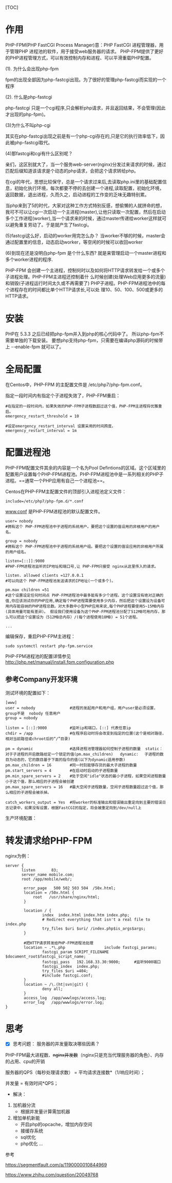 [TOC]

# 作用
PHP-FPM(PHP FastCGI Process Manager)意：PHP FastCGI 进程管理器，用于管理PHP 进程池的软件，用于接受web服务器的请求。
PHP-FPM提供了更好的PHP进程管理方式，可以有效控制内存和进程、可以平滑重载PHP配置。

(1). 为什么会出现php-fpm

   fpm的出现全部因为php-fastcgi出现。为了很好的管理php-fastcgi而实现的一个程序

(2). 什么是php-fastcgi

   php-fastcgi 只是一个cgi程序,只会解析php请求，并且返回结果，不会管理(因此才出现的php-fpm)。

(3)为什么不叫php-cgi

   其实在php-fastcgi出现之前是有一个php-cgi存在的,只是它的执行效率低下，因此被php-fastcgi取代。

(4)那fastcgi和cgi有什么区别呢？

   亲们，这区别就大了，当一个服务web-server(nginx)分发过来请求的时候，通过匹配后缀知道该请求是个动态的php请求，会把这个请求转给php。

   在cgi的年代，思想比较保守，总是一个请求过来后,去读取php.ini里的基础配置信息，初始化执行环境，每次都要不停的去创建一个进程,读取配置，初始化环境，返回数据，退出进程，久而久之，启动进程的工作变的乏味无趣特别累。

   当php来到了5的时代，大家对这种工作方式特别反感，想偷懒的人就拼命的想，我可不可以让cgi一次启动一个主进程(master),让他只读取一次配置，然后在启动多个工作进程(worker),当一个请求来的时候，通过master传递给worker这样就可以避免重复劳动了。于是就产生了fastcgi。

(5)fastcgi这么好，启动的worker用完怎么办？
   当worker不够的时候，master会通过配置里的信息，动态启动worker，等空闲的时候可以收回worker

(6)到现在还是没明白php-fpm 是个什么东西?
   就是来管理启动一个master进程和多个worker进程的程序.

PHP-FPM 会创建一个主进程，控制何时以及如何将HTTP请求转发给一个或多个子进程处理。PHP-FPM主进程还控制着什
么时候创建(处理Web应用更多的流量)和销毁(子进程运行时间太久或不再需要了)
PHP子进程。PHP-FPM进程池中的每个进程存在的时间都比单个HTTP请求长,可以处
理10、50、100、500或更多的HTTP请求。

# 安装
PHP在 5.3.3 之后已经把php-fpm并入到php的核心代码中了。 所以php-fpm不需要单独的下载安装。
要想php支持php-fpm，只需要在编译php源码的时候带上 --enable-fpm 就可以了。

# 全局配置
在Centos中，PHP-FPM 的主配置文件是 /etc/php7/php-fpm.conf。

指定一段时间内有指定个子进程失效了，PHP-FPM重启：
```
#在指定的一段时间内，如果失效的PHP-FPM子进程数超过这个值，PHP-FPM主进程将优雅重启。
emergency_restart_threshold = 10

#设定emergency_restart_interval 设置采用的时间跨度。
emergency_restart_interval = 1m
```

# 配置进程池
PHP-FPM配置文件其余的内容是一个名为Pool Defintions的区域。这个区域里的配置用户设置每个PHP-FPM进程池。PHP-FPM进程池中是一系列相关的PHP子进程。==通常一个PHP应用有自己一个进程池==。

Centos在PHP-FPM主配置文件的顶部引入进程池定义文件：
```
include=/etc/php7/php-fpm.d/*.conf
```

www.conf 是PHP-FPM进程池的默认配置文件。
```
user= nobody
#拥有这个 PHP-FPM进程池中子进程的系统用户。要把这个设置的值设用的非根用户的用户名。

group = nobody
#拥有这个 PHP-FPM进程池中子进程的系统用户组。要把这个设置的值设应用的非根用户所属的用户组名。

listen=[::]]:9000
#PHP-FPM进程池监听的IP地址和端口号,让 PHP-FPM只接受 nginx从这里传入的请求。

listen. allowed clients =127.0.0.1
#可以向这个 PHP-FPM进程池发送请求的IP地址(一个或多个)。

pm.max children =51
#这个设置设定任何时间点 PHP-FPM进程池中最多能有多少个进程。这个设置没有绝对正确的值,你应该测试你的PHP应用,确定每个PHP进程需要使用多少内存，然后把这个设置设为设备可用内存能容纳的PHP进程总数。对大多数中小型PHP应用来说,每个PHP进程要使用5~15MB内存(具体用量可能有差异）。 假设我们使用设备为这个PHP-FPM进程池分配了512MB可用内存，那么可以把这个设置设为（512MB总内存）/(每个进程使用10MB) = 51个进程。

...

```


编辑保存，重启PHP-FPM主进程：
```
sudo systemctl restart php-fpm.service
```

PHP-FPM进程池的配置详情参见  http://php.net/manual/install.fpm.configuration.php

## 参考Company开发环境

测试环境的配置如下：
```
[www]
user = nobody               #进程的发起用户和用户组，用户user是必须设置，group不是  nobody 任意用户
group = nobody

listen = [::]:9000          #监听ip和端口，[::] 代表任意ip
chdir = /app                #在程序启动时将会改变到指定的位置(这个是相对路径，相对当前路径或chroot后的“/”目录)　

pm = dynamic                #选择进程池管理器如何控制子进程的数量  static：　　对于子进程的开启数路给定一个锁定的值(pm.max_children)   dynamic:　 子进程的数目为动态的，它的数目基于下面的指令的值(以下为dynamic适用参数)
pm.max_children = 16        #同一时刻能够存货的最大子进程的数量
pm.start_servers = 4        #在启动时启动的子进程数量
pm.min_spare_servers = 2    #处于空闲"idle"状态的最小子进程，如果空闲进程数量小于这个值，那么相应的子进程会被创建
pm.max_spare_servers = 16   #最大空闲子进程数量，空闲子进程数量超过这个值，那么相应的子进程会被杀掉。

catch_workers_output = Yes  #将worker的标准输出和错误输出重定向到主要的错误日志记录中，如果没有设置，根据FastCGI的指定，将会被重定向到/dev/null上

```

生产环境配置：

# 转发请求给PHP-FPM
nginx为例：
```
server {
       listen       83;
       server_name mobile.com;
       root /app/mobile/web/;

        error_page   500 502 503 504  /50x.html;
        location = /50x.html {
            root   /usr/share/nginx/html;
        }

        location / {
                index  index.html index.htm index.php;
                # Redirect everything that isn't a real file to index.php
                try_files $uri $uri/ /index.php$is_args$args;
        }

        #把HTTP请求转发给PHP-FPM进程池处理
        location ~ .*\.php                 include fastcgi_params;
                fastcgi_param SCRIPT_FILENAME $document_root$fastcgi_script_name;
                fastcgi_pass   192.168.33.30:9000;      #监听9000端口
                fastcgi_index  index.php;
                try_files $uri =404;
                #include fastcgi.conf;
        }
        location ~ /\.(ht|svn|git) {
                deny all;
        }
        access_log  /app/wwwlogs/access.log;
        error_log   /app/wwwlogs/error.log;
}

```

# 思考
- [x] 思考问题：
服务器的并发量取决哪些因素？

PHP-FPM最大进程数、~~nginx并发数~~（nginx只是充当代理服务器的角色）、内存的占用、cpu的开销

服务器的QPS（每秒处理请求数） = 平均请求连接数*（1/响应时间）；

并发量 = 有效时间*QPS；

- 解决：
1. 加机器分流
    - 根据并发量计算需加机器
2. 增加单机新能
    - 开启php的opcache，增加内存空间
    - 接缓存系统
    - sql优化
    - php优化
    ...

参考

https://segmentfault.com/a/1190000010844969

https://www.zhihu.com/question/20049768